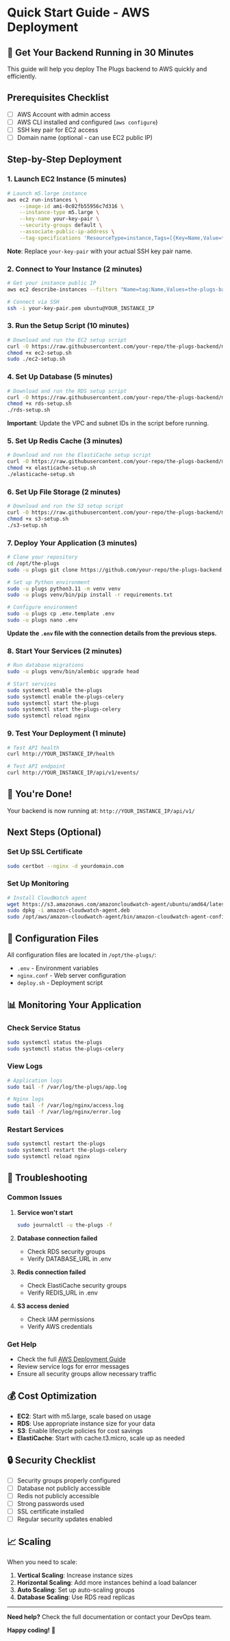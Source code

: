 # Quick Start Guide - AWS Deployment

## 🚀 Get Your Backend Running in 30 Minutes

This guide will help you deploy The Plugs backend to AWS quickly and efficiently.

## Prerequisites Checklist

- [ ] AWS Account with admin access
- [ ] AWS CLI installed and configured (`aws configure`)
- [ ] SSH key pair for EC2 access
- [ ] Domain name (optional - can use EC2 public IP)

## Step-by-Step Deployment

### 1. Launch EC2 Instance (5 minutes)

```bash
# Launch m5.large instance
aws ec2 run-instances \
    --image-id ami-0c02fb55956c7d316 \
    --instance-type m5.large \
    --key-name your-key-pair \
    --security-groups default \
    --associate-public-ip-address \
    --tag-specifications 'ResourceType=instance,Tags=[{Key=Name,Value=the-plugs-backend}]'
```

**Note**: Replace `your-key-pair` with your actual SSH key pair name.

### 2. Connect to Your Instance (2 minutes)

```bash
# Get your instance public IP
aws ec2 describe-instances --filters "Name=tag:Name,Values=the-plugs-backend" --query 'Reservations[0].Instances[0].PublicIpAddress' --output text

# Connect via SSH
ssh -i your-key-pair.pem ubuntu@YOUR_INSTANCE_IP
```

### 3. Run the Setup Script (10 minutes)

```bash
# Download and run the EC2 setup script
curl -O https://raw.githubusercontent.com/your-repo/the-plugs-backend/main/deployment/aws/ec2-setup.sh
chmod +x ec2-setup.sh
sudo ./ec2-setup.sh
```

### 4. Set Up Database (5 minutes)

```bash
# Download and run the RDS setup script
curl -O https://raw.githubusercontent.com/your-repo/the-plugs-backend/main/deployment/aws/rds-setup.sh
chmod +x rds-setup.sh
./rds-setup.sh
```

**Important**: Update the VPC and subnet IDs in the script before running.

### 5. Set Up Redis Cache (3 minutes)

```bash
# Download and run the ElastiCache setup script
curl -O https://raw.githubusercontent.com/your-repo/the-plugs-backend/main/deployment/aws/elasticache-setup.sh
chmod +x elasticache-setup.sh
./elasticache-setup.sh
```

### 6. Set Up File Storage (2 minutes)

```bash
# Download and run the S3 setup script
curl -O https://raw.githubusercontent.com/your-repo/the-plugs-backend/main/deployment/aws/s3-setup.sh
chmod +x s3-setup.sh
./s3-setup.sh
```

### 7. Deploy Your Application (3 minutes)

```bash
# Clone your repository
cd /opt/the-plugs
sudo -u plugs git clone https://github.com/your-repo/the-plugs-backend.git .

# Set up Python environment
sudo -u plugs python3.11 -m venv venv
sudo -u plugs venv/bin/pip install -r requirements.txt

# Configure environment
sudo -u plugs cp .env.template .env
sudo -u plugs nano .env
```

**Update the `.env` file with the connection details from the previous steps.**

### 8. Start Your Services (2 minutes)

```bash
# Run database migrations
sudo -u plugs venv/bin/alembic upgrade head

# Start services
sudo systemctl enable the-plugs
sudo systemctl enable the-plugs-celery
sudo systemctl start the-plugs
sudo systemctl start the-plugs-celery
sudo systemctl reload nginx
```

### 9. Test Your Deployment (1 minute)

```bash
# Test API health
curl http://YOUR_INSTANCE_IP/health

# Test API endpoint
curl http://YOUR_INSTANCE_IP/api/v1/events/
```

## 🎉 You're Done!

Your backend is now running at: `http://YOUR_INSTANCE_IP/api/v1/`

## Next Steps (Optional)

### Set Up SSL Certificate
```bash
sudo certbot --nginx -d yourdomain.com
```

### Set Up Monitoring
```bash
# Install CloudWatch agent
wget https://s3.amazonaws.com/amazoncloudwatch-agent/ubuntu/amd64/latest/amazon-cloudwatch-agent.deb
sudo dpkg -i amazon-cloudwatch-agent.deb
sudo /opt/aws/amazon-cloudwatch-agent/bin/amazon-cloudwatch-agent-config-wizard
```

## 🔧 Configuration Files

All configuration files are located in `/opt/the-plugs/`:

- `.env` - Environment variables
- `nginx.conf` - Web server configuration
- `deploy.sh` - Deployment script

## 📊 Monitoring Your Application

### Check Service Status
```bash
sudo systemctl status the-plugs
sudo systemctl status the-plugs-celery
```

### View Logs
```bash
# Application logs
sudo tail -f /var/log/the-plugs/app.log

# Nginx logs
sudo tail -f /var/log/nginx/access.log
sudo tail -f /var/log/nginx/error.log
```

### Restart Services
```bash
sudo systemctl restart the-plugs
sudo systemctl restart the-plugs-celery
sudo systemctl reload nginx
```

## 🚨 Troubleshooting

### Common Issues

1. **Service won't start**
   ```bash
   sudo journalctl -u the-plugs -f
   ```

2. **Database connection failed**
   - Check RDS security groups
   - Verify DATABASE_URL in .env

3. **Redis connection failed**
   - Check ElastiCache security groups
   - Verify REDIS_URL in .env

4. **S3 access denied**
   - Check IAM permissions
   - Verify AWS credentials

### Get Help

- Check the full [AWS Deployment Guide](AWS_DEPLOYMENT_GUIDE.md)
- Review service logs for error messages
- Ensure all security groups allow necessary traffic

## 💰 Cost Optimization

- **EC2**: Start with m5.large, scale based on usage
- **RDS**: Use appropriate instance size for your data
- **S3**: Enable lifecycle policies for cost savings
- **ElastiCache**: Start with cache.t3.micro, scale up as needed

## 🔒 Security Checklist

- [ ] Security groups properly configured
- [ ] Database not publicly accessible
- [ ] Redis not publicly accessible
- [ ] Strong passwords used
- [ ] SSL certificate installed
- [ ] Regular security updates enabled

## 📈 Scaling

When you need to scale:

1. **Vertical Scaling**: Increase instance sizes
2. **Horizontal Scaling**: Add more instances behind a load balancer
3. **Auto Scaling**: Set up auto-scaling groups
4. **Database Scaling**: Use RDS read replicas

---

**Need help?** Check the full documentation or contact your DevOps team.

**Happy coding!** 🚀


